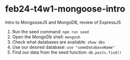 # feb24-t4w1-mongoose-intro
Intro to MongooseJS and MongoDB, review of ExpressJS



1. Run the seed command: `npm run seed`
2. Open the MongoDb shell: `mongosh`
3. Check what databases are available: `show dbs`
4. Use our desired database: `use "someDatabaseName"`
5. Find our data from the seed function: `db.posts.find()`